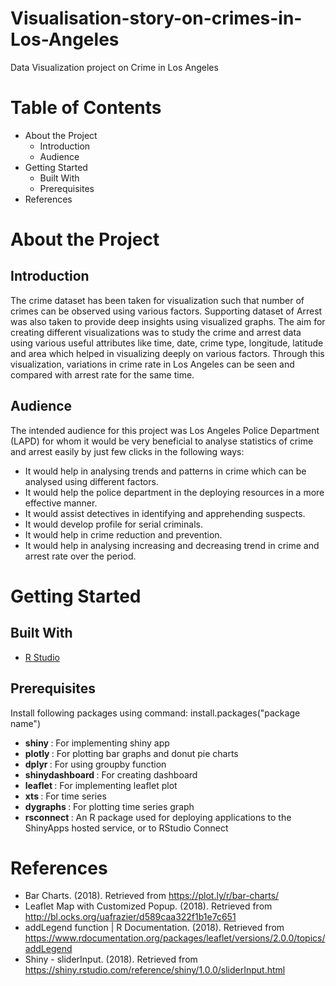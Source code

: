 # Visualisation-story-on-crimes-in-Los-Angeles
Data Visualization project on Crime in Los Angeles 
# Table of Contents
* About the Project
  * Introduction
  * Audience
* Getting Started
  * Built With
  * Prerequisites
* References
# About the Project
## Introduction
The crime dataset has been taken for visualization such that number of crimes can be observed using various factors. Supporting dataset of Arrest was also taken to provide deep insights using visualized graphs. The aim for creating different visualizations was to study the crime and arrest data using various useful attributes like time, date, crime type, longitude, latitude and area which helped in visualizing deeply on various factors. Through this visualization, variations in crime rate in Los Angeles can be seen and compared with arrest rate for the same time.
## Audience
The intended audience for this project was Los Angeles Police Department (LAPD) for whom it would be very beneficial to analyse statistics of crime and arrest easily by just few clicks in the following ways:
* It would help in analysing trends and patterns in crime which can be analysed using different factors.
* It would help the police department in the deploying resources in a more effective manner.
* It would assist detectives in identifying and apprehending suspects.
* It would develop profile for serial criminals.
* It would help in crime reduction and prevention.
* It would help in analysing increasing and decreasing trend in crime and arrest rate over the period.
# Getting Started
## Built With
* [ R Studio ](https://www.rstudio.com/products/rstudio/download/)
## Prerequisites
Install following packages using command: install.packages("package name")
* <b> shiny </b> : For implementing shiny app
* <b> plotly </b> : For plotting bar graphs and donut pie charts
* <b> dplyr </b> : For using groupby function
* <b> shinydashboard </b> : For creating dashboard
* <b> leaflet </b> : For implementing leaflet plot
* <b> xts </b> : For time series
* <b> dygraphs </b> : For plotting time series graph
* <b> rsconnect </b> : An R package used for deploying applications to the ShinyApps hosted service, or to RStudio Connect
# References
* Bar Charts. (2018). Retrieved from https://plot.ly/r/bar-charts/
* Leaflet Map with Customized Popup. (2018). Retrieved from http://bl.ocks.org/uafrazier/d589caa322f1b1e7c651
* addLegend function | R Documentation. (2018). Retrieved from https://www.rdocumentation.org/packages/leaflet/versions/2.0.0/topics/addLegend
* Shiny - sliderInput. (2018). Retrieved from https://shiny.rstudio.com/reference/shiny/1.0.0/sliderInput.html
